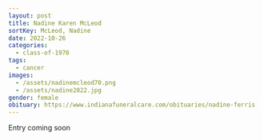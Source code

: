 ```yaml
---
layout: post
title: Nadine Karen McLeod
sortKey: McLeod, Nadine
date: 2022-10-26
categories:
  - class-of-1970
tags:
  - cancer
images:
  - /assets/nadinemcleod70.png
  - /assets/nadine2022.jpg
gender: female
obituary: https://www.indianafuneralcare.com/obituaries/nadine-ferris
---
```

E﻿ntry coming soon